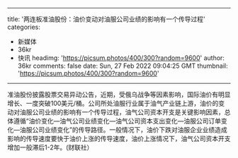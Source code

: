 
---
title: '两连板准油股份：油价变动对油服公司业绩的影响有一个传导过程'
categories: 
 - 新媒体
 - 36kr
 - 快讯
headimg: 'https://picsum.photos/400/300?random=9600'
author: 36kr
comments: false
date: Sun, 27 Feb 2022 09:04:25 GMT
thumbnail: 'https://picsum.photos/400/300?random=9600'
---

<div>   
准油股份披露股票交易异动公告，近期，受俄乌战争等因素影响，国际油价有明显增长、一度突破100美元/桶。公司所处油服行业属于油气产业链上游，油价的变动对油服公司业绩的影响有一个传导过程，油气公司资本开支是关键影响因素，总体遵循“油价变化—油气公司业绩变化—油气公司资本支出变化—油服公司订单变化—油服公司业绩变化”的传导路径。一般情况下，油价下跌对油服企业业绩造成影响的传导速度要快于油价上涨的传导速度，油价上涨情况下，油气公司资本开支增加一般滞后1-2年。(财联社）  
</div>
            